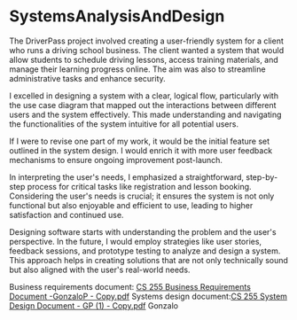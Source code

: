 # SystemsAnalysisAndDesign
The DriverPass project involved creating a user-friendly system for a client who runs a driving school business. The client wanted a system that would allow students to schedule driving lessons, access training materials, and manage their learning progress online. The aim was also to streamline administrative tasks and enhance security.

I excelled in designing a system with a clear, logical flow, particularly with the use case diagram that mapped out the interactions between different users and the system effectively. This made understanding and navigating the functionalities of the system intuitive for all potential users.

If I were to revise one part of my work, it would be the initial feature set outlined in the system design. I would enrich it with more user feedback mechanisms to ensure ongoing improvement post-launch.

In interpreting the user's needs, I emphasized a straightforward, step-by-step process for critical tasks like registration and lesson booking. Considering the user's needs is crucial; it ensures the system is not only functional but also enjoyable and efficient to use, leading to higher satisfaction and continued use.

Designing software starts with understanding the problem and the user's perspective. In the future, I would employ strategies like user stories, feedback sessions, and prototype testing to analyze and design a system. This approach helps in creating solutions that are not only technically sound but also aligned with the user's real-world needs.


 Business requirements document: [CS 255 Business Requirements Document -GonzaloP - Copy.pdf](https://github.com/gonzalopatino/SystemsAnalysisAndDesign/files/15155586/CS.255.Business.Requirements.Document.-GonzaloP.-.Copy.pdf)
Systems design document:[CS 255 System Design Document - GP (1) - Copy.pdf](https://github.com/gonzalopatino/SystemsAnalysisAndDesign/files/15155612/CS.255.System.Design.Document.-.GP.1.-.Copy.pdf)
Gonzalo
